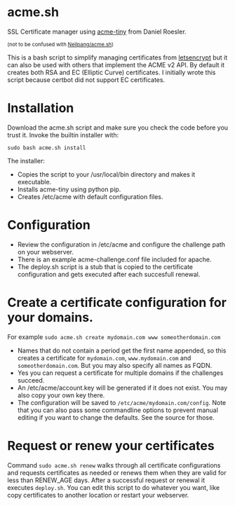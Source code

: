 # acme.sh
SSL Certificate manager using [acme-tiny](https://github.com/diafygi/acme-tiny) from Daniel Roesler.

<sup>(not to be confused with [Neilpang/acme.sh](https://github.com/Neilpang/acme.sh))</sup>

This is a bash script to simplify managing certificates from [letsencrypt](https://letsencrypt.org/) but it can also be used with others that implement the ACME v2 API. By default it creates both RSA and EC (Elliptic Curve) certificates. I initially wrote this script because certbot did not support EC certificates.

# Installation
Download the acme.sh script and make sure you check the code before you trust it.
Invoke the builtin installer with:

`sudo bash acme.sh install`

The installer:
* Copies the script to your /usr/local/bin directory and makes it executable.
* Installs acme-tiny using python pip.
* Creates /etc/acme with default configuration files.

# Configuration
* Review the configuration in /etc/acme and configure the challenge path on your webserver. 
* There is an example acme-challenge.conf file included for apache.
* The deploy.sh script is a stub that is copied to the certificate configuration and gets executed after each succesfull renewal.

# Create a certificate configuration for your domains.

For example `sudo acme.sh create mydomain.com www someotherdomain.com`

* Names that do not contain a period get the first name appended, so this creates a certificate for `mydomain.com`, `www.mydomain.com` and `someotherdomain.com`. But you may also specify all names as FQDN.
* Yes you can request a certificate for multiple domains if the challenges succeed.
* An /etc/acme/account.key will be generated if it does not exist. You may also copy your own key there.
* The configuration will be saved to `/etc/acme/mydomain.com/config`. Note that you can also pass some commandline options to prevent manual editing if you want to change the defaults. See the source for those.

# Request or renew your certificates

Command `sudo acme.sh renew` walks through all certificate configurations and requests certificates as needed or renews them when they are valid for less than RENEW_AGE days. After a successful request or renewal it executes `deploy.sh`. You can edit this script to do whatever you want, like copy certificates to another location or restart your webserver.
